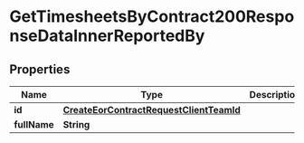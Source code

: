 

# GetTimesheetsByContract200ResponseDataInnerReportedBy


## Properties

| Name | Type | Description | Notes |
|------------ | ------------- | ------------- | -------------|
|**id** | [**CreateEorContractRequestClientTeamId**](CreateEorContractRequestClientTeamId.md) |  |  |
|**fullName** | **String** |  |  |



